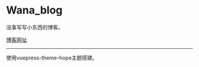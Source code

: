 # Wana_blog

没事写写小东西的博客。

[博客网址](https://watanabechika.github.io/Wana_blog/)

---

使用vuepress-theme-hope主题搭建。

